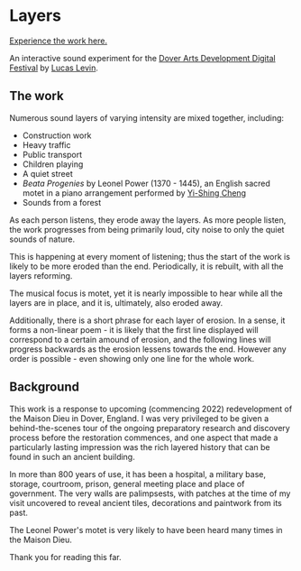 # Layers

[Experience the work here.](https://dad.lucas-levin.com)

An interactive sound experiment for the [Dover Arts Development Digital Festival](https://www.dadonline.uk/digital-festival/) by [Lucas Levin](https://lucas-levin.com).

## The work

Numerous sound layers of varying intensity are mixed together, including:

- Construction work
- Heavy traffic
- Public transport
- Children playing
- A quiet street
- _Beata Progenies_ by Leonel Power (1370 - 1445), an English sacred motet in a piano arrangement performed by [Yi-Shing Cheng](https://yishingcheng.com)
- Sounds from a forest

As each person listens, they erode away the layers. As more people listen, the work progresses from being primarily loud, city noise to only the quiet sounds of nature.

This is happening at every moment of listening; thus the start of the work is likely to be more eroded than the end. Periodically, it is rebuilt, with all the layers reforming.

The musical focus is motet, yet it is nearly impossible to hear while all the layers are in place, and it is, ultimately, also eroded away.

Additionally, there is a short phrase for each layer of erosion. In a sense, it forms a non-linear poem - it is likely that the first line displayed will correspond to a certain amound of erosion, and the following lines will progress backwards as the erosion lessens towards the end. However any order is possible - even showing only one line for the whole work.

## Background

This work is a response to upcoming (commencing 2022) redevelopment of the Maison Dieu in Dover, England. I was very privileged to be given a behind-the-scenes tour of the ongoing preparatory research and discovery process before the restoration commences, and one aspect that made a particularly lasting impression was the rich layered history that can be found in such an ancient building.

In more than 800 years of use, it has been a hospital, a military base, storage, courtroom, prison, general meeting place and place of government. The very walls are palimpsests, with patches at the time of my visit uncovered to reveal ancient tiles, decorations and paintwork from its past.

The Leonel Power's motet is very likely to have been heard many times in the Maison Dieu.

Thank you for reading this far.
